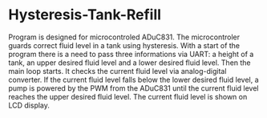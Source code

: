 # Hysteresis-Tank-Refill
Program is designed for microcontroled ADuC831. The microcontroler guards correct fluid level in a tank using hysteresis.
With a start of the program there is a need to pass three informations via UART: a height of a tank, an upper desired fluid level and a lower desired fluid level.
Then the main loop starts. It checks the current fluid level via analog-digital converter. If the current fluid level falls below the lower desired
fluid level, a pump is powered by the PWM from the ADuC831 until the current fluid level reaches the upper desired fluid level. The current fluid level
is shown on LCD display.